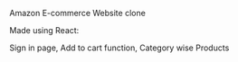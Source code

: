 Amazon E-commerce Website clone

Made using React:

Sign in page,
Add to cart function,
Category wise Products


